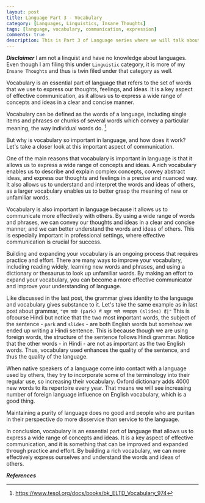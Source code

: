 ```yaml
---
layout: post
title: Language Part 3 - Vocabulary
category: [Languages, Linguistics, Insane Thoughts]
tags: [language, vocabulary, communication, expression]
comments: true
description: This is Part 3 of Language series where we will talk about vocabulary.
---
```


***Disclaimer***
I am not a linquist and have no knowledge about languages. Even though I am filing this under `Linguistic` category, it is more of my `Insane Thoughts` and thus is twin filed under that category as well.


Vocabulary is an essential part of language that refers to the set of words that we use to express our thoughts, feelings, and ideas. It is a key aspect of effective communication, as it allows us to express a wide range of concepts and ideas in a clear and concise manner.

Vocabulary can be defined as the words of a language, including single items and phrases or chunks of several words which convey a particular meaning, the way individual words do. [^1]

But why is vocabulary so important in language, and how does it work? Let's take a closer look at this important aspect of communication.

One of the main reasons that vocabulary is important in language is that it allows us to express a wide range of concepts and ideas. A rich vocabulary enables us to describe and explain complex concepts, convey abstract ideas, and express our thoughts and feelings in a precise and nuanced way. It also allows us to understand and interpret the words and ideas of others, as a larger vocabulary enables us to better grasp the meaning of new or unfamiliar words.

Vocabulary is also important in language because it allows us to communicate more effectively with others. By using a wide range of words and phrases, we can convey our thoughts and ideas in a clear and concise manner, and we can better understand the words and ideas of others. This is especially important in professional settings, where effective communication is crucial for success.

Building and expanding your vocabulary is an ongoing process that requires practice and effort. There are many ways to improve your vocabulary, including reading widely, learning new words and phrases, and using a dictionary or thesaurus to look up unfamiliar words. By making an effort to expand your vocabulary, you can become a more effective communicator and improve your understanding of language.

Like discussed in the last post, the grammar gives identity to the language and vocabulary gives substance to it. Let's take the same example as in last post about grammar, `"इस पार्क (park) में बहुत सारे स्लाइड्स (slides) हैं|"` This is ofcourse Hindi but notice that the two most important words, the subject of the sentence - `park` and `slides` - are both English words but somehow we ended up writing a Hindi sentence. This is because though we are using foreign words, the structure of the sentence follows Hindi grammar. Notice that the other words - in Hindi - are not as important as the two English words. Thus, vocabulary used enhances the quality of the sentence, and thus the quality of the language. 

When native speakers of a language come into contact with a language used by others, they try to incorporate some of the terminology into their regular use, so increasing their vocabulary. Oxford dictionary adds 4000 new words to its repertoire every year. That means we will see increasing number of foreign language influence on English vocabulary, which is a good thing. 

Maintaining a purity of language does no good and people who are puritan in their perspective do more disservice than service to the language. 

In conclusion, vocabulary is an essential part of language that allows us to express a wide range of concepts and ideas. It is a key aspect of effective communication, and it is something that can be improved and expanded through practice and effort. By building a rich vocabulary, we can more effectively express ourselves and understand the words and ideas of others.


***References***

[^1]: https://www.tesol.org/docs/books/bk_ELTD_Vocabulary_974



